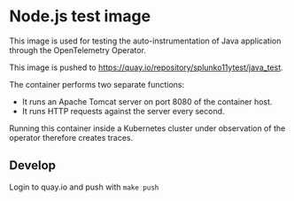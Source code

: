# Node.js test image

This image is used for testing the auto-instrumentation of Java application through the OpenTelemetry Operator.

This image is pushed to https://quay.io/repository/splunko11ytest/java_test.

The container performs two separate functions:
* It runs an Apache Tomcat server on port 8080 of the container host.
* It runs HTTP requests against the server every second.

Running this container inside a Kubernetes cluster under observation of the operator therefore creates traces.

## Develop

Login to quay.io and push with `make push`
